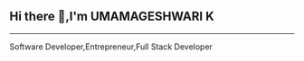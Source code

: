 ## Hi there 👋,I'm UMAMAGESHWARI K
----------------------------------------------------------------------------------------------------
Software Developer,Entrepreneur,Full Stack Developer


